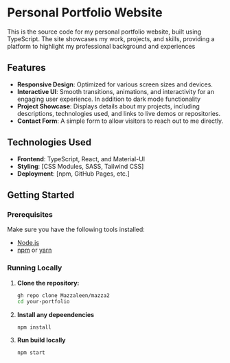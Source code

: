 # Personal Portfolio Website

This is the source code for my personal portfolio website, built using TypeScript. The site showcases my work, projects, and skills, providing a platform to highlight my professional background and experiences

## Features

- **Responsive Design**: Optimized for various screen sizes and devices.
- **Interactive UI**: Smooth transitions, animations, and interactivity for an engaging user experience. In addition to dark mode functionality
- **Project Showcase**: Displays details about my projects, including descriptions, technologies used, and links to live demos or repositories.
- **Contact Form**: A simple form to allow visitors to reach out to me directly.

## Technologies Used

- **Frontend**: TypeScript, React, and Material-UI
- **Styling**: [CSS Modules, SASS, Tailwind CSS]
- **Deployment**: [npm, GitHub Pages, etc.]

## Getting Started

### Prerequisites

Make sure you have the following tools installed:

- [Node.js](https://nodejs.org/)
- [npm](https://www.npmjs.com/) or [yarn](https://yarnpkg.com/)

### Running Locally

1. **Clone the repository:**

   ```bash
   gh repo clone Mazzaleen/mazza2
   cd your-portfolio
2. **Install any depeendencies**
    ```
    npm install
    ```
2. **Run build locally**
    ```
    npm start
    ```



